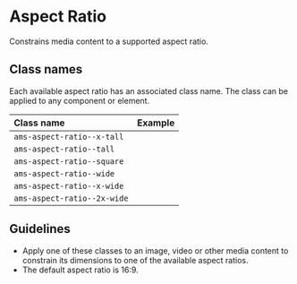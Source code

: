 <!-- @license CC0-1.0 -->

# Aspect Ratio

Constrains media content to a supported aspect ratio.

## Class names

Each available aspect ratio has an associated class name.
The class can be applied to any component or element.

| Class name                  | Example                                                                     |
| :-------------------------- | :-------------------------------------------------------------------------- |
| `ams-aspect-ratio--x-tall`  | <div className="ams-docs-token-example--space ams-aspect-ratio--x-tall" />  |
| `ams-aspect-ratio--tall`    | <div className="ams-docs-token-example--space ams-aspect-ratio--tall" />    |
| `ams-aspect-ratio--square`  | <div className="ams-docs-token-example--space ams-aspect-ratio--square" />  |
| `ams-aspect-ratio--wide`    | <div className="ams-docs-token-example--space ams-aspect-ratio--wide" />    |
| `ams-aspect-ratio--x-wide`  | <div className="ams-docs-token-example--space ams-aspect-ratio--x-wide" />  |
| `ams-aspect-ratio--2x-wide` | <div className="ams-docs-token-example--space ams-aspect-ratio--2x-wide" /> |

## Guidelines

- Apply one of these classes to an image, video or other media content to constrain its dimensions to one of the available aspect ratios.
- The default aspect ratio is 16:9.
